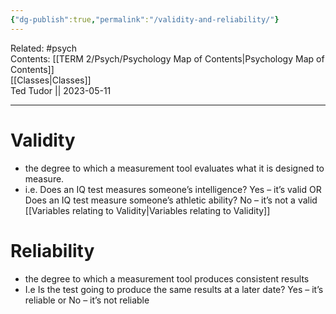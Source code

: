 ```yaml
---
{"dg-publish":true,"permalink":"/validity-and-reliability/"}
---
```


Related: #psych  
Contents: [[TERM 2/Psych/Psychology Map of Contents\|Psychology Map of Contents]]  
[[Classes\|Classes]]  
Ted Tudor || 2023-05-11
***

# Validity

- the degree to which a measurement tool evaluates what it is designed to measure.
- i.e. Does an IQ test measures someone’s intelligence? Yes – it’s valid OR Does an IQ test measure someone’s athletic ability? No – it’s not a valid  
[[Variables relating to Validity\|Variables relating to Validity]]

# Reliability

- the degree to which a measurement tool produces consistent results
- I.e Is the test going to produce the same results at a later date? Yes – it’s reliable or No – it’s not reliable

